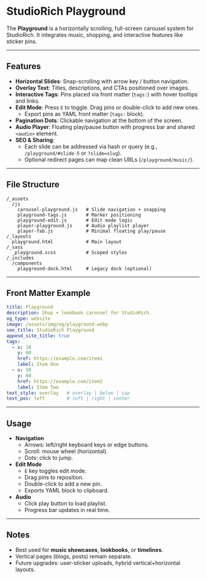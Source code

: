 # StudioRich Playground

The **Playground** is a horizontally scrolling, full-screen carousel system for StudioRich.
It integrates music, shopping, and interactive features like sticker pins.

---

## Features

- **Horizontal Slides**: Snap-scrolling with arrow key / button navigation.
- **Overlay Text**: Titles, descriptions, and CTAs positioned over images.
- **Interactive Tags**: Pins placed via front matter (`tags:`) with hover tooltips and links.
- **Edit Mode**: Press `E` to toggle. Drag pins or double-click to add new ones.
  - Export pins as YAML front matter (`tags:` block).
- **Pagination Dots**: Clickable navigation at the bottom of the screen.
- **Audio Player**: Floating play/pause button with progress bar and shared `<audio>` element.
- **SEO & Sharing**:
  - Each slide can be addressed via hash or query (e.g., `/playground/#slide-5` or `?slide=slug`).
  - Optional redirect pages can map clean URLs (`/playground/music/`).

---

## File Structure

```
/_assets
  /js
    carousel-playground.js   # Slide navigation + snapping
    playground-tags.js       # Marker positioning
    playground-edit.js       # Edit mode logic
    player-playground.js     # Audio playlist player
    player-fab.js            # Minimal floating play/pause
/_layouts
  playground.html            # Main layout
/_sass
  _playground.scss           # Scoped styles
/_includes
  /components
    playground-dock.html     # Legacy dock (optional)
```

---

## Front Matter Example

```yaml
title: Playground
description: Shop + lookbook carousel for StudioRich.
og_type: website
image: /assets/img/og/playground.webp
seo_title: StudioRich Playground
append_site_title: true
tags:
  - x: 10
    y: 60
    href: https://example.com/item1
    label: Item One
  - x: 50
    y: 60
    href: https://example.com/item2
    label: Item Two
text_style: overlay   # overlay | below | cap
text_pos: left        # left | right | center
```

---

## Usage

- **Navigation**
  - Arrows: left/right keyboard keys or edge buttons.
  - Scroll: mouse wheel (horizontal).
  - Dots: click to jump.
- **Edit Mode**
  - `E` key toggles edit mode.
  - Drag pins to reposition.
  - Double-click to add a new pin.
  - Exports YAML block to clipboard.
- **Audio**
  - Click play button to load playlist.
  - Progress bar updates in real time.

---

## Notes

- Best used for **music showcases**, **lookbooks**, or **timelines**.
- Vertical pages (blogs, posts) remain separate.
- Future upgrades: user-sticker uploads, hybrid vertical+horizontal layouts.
